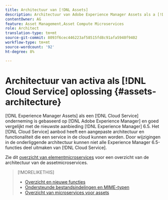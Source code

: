 ```yaml
---
title: Architectuur van [!DNL Assets]
description: Architectuur van Adobe Experience Manager Assets als a [!DNL Cloud Service]
contentOwner: AG
feature: Asset Management,Asset Compute Microservices
role: Architect
translation-type: tm+mt
source-git-commit: 8093f6cec446223af58515fd8c91afa5940f9402
workflow-type: tm+mt
source-wordcount: '92'
ht-degree: 8%

---
```



# Architectuur van activa als [!DNL Cloud Service] oplossing {#assets-architecture}

[!DNL Experience Manager Assets] als een  [!DNL Cloud Service] onderneming is gebaseerd op  [!DNL Adobe Experience Manager] en goed vergelijkt met de nieuwste aanbieding  [!DNL Experience Manager] 6.5. Het  [!DNL Cloud Service] aanbod heeft een aangepaste architectuur en functionaliteit die een service in de cloud kunnen worden. Door wijzigingen in de onderliggende architectuur kunnen niet alle Experience Manager 6.5-functies deel uitmaken van [!DNL Cloud Service].

Zie dit [overzicht van elementmicroservices](asset-microservices-overview.md#asset-microservices-architecture) voor een overzicht van de architectuur van de assetmicroservices.

>[!MORELIKETHIS]
>
>* [Overzicht en nieuwe functies](/help/assets/overview.md)
>* [Ondersteunde bestandsindelingen en MIME-typen](file-format-support.md)
>* [Overzicht van microservices voor assets](asset-microservices-overview.md)

